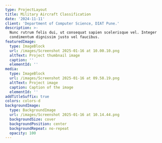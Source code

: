 ```yaml
---
type: ProjectLayout
title: Military Aircraft Classification
date: '2024-11-11'
client: 'Department of Computer Science, DIAT Pune.'
description: >-
  Nunc rutrum felis dui, ut consequat sapien scelerisque vel. Integer
  condimentum dignissim justo vel faucibus.
featuredImage:
  type: ImageBlock
  url: /images/Screenshot 2025-01-16 at 10.00.10.png
  altText: Project thumbnail image
  caption: ''
  elementId: ''
media:
  type: ImageBlock
  url: /images/Screenshot 2025-01-16 at 09.58.19.png
  altText: Project image
  caption: Caption of the image
  elementId: ''
addTitleSuffix: true
colors: colors-d
backgroundImage:
  type: BackgroundImage
  url: /images/Screenshot 2025-01-16 at 10.14.44.png
  backgroundSize: cover
  backgroundPosition: center
  backgroundRepeat: no-repeat
  opacity: 100
---
```

